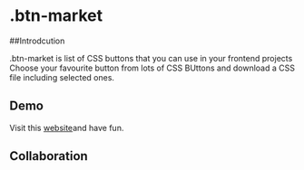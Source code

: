 # .btn-market

  ##Introdcution

   .btn-market is list of CSS buttons that you can use in your frontend projects
   Choose your favourite button from lots of CSS BUttons and download a CSS file including selected ones.

  ## Demo

   Visit this [website](https://fewprojects.github.io/btnmarket/)and have fun.

  ## Collaboration
